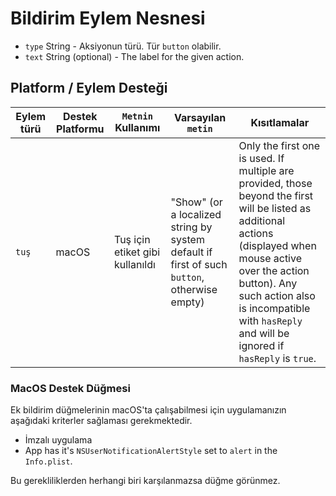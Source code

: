 # Bildirim Eylem Nesnesi

* `type` String - Aksiyonun türü. Tür `button` olabilir.
* `text` String (optional) - The label for the given action.

## Platform / Eylem Desteği

| Eylem türü | Destek Platformu | `Metnin` Kullanımı              | Varsayılan `metin`                                                                          | Kısıtlamalar                                                                                                                                                                                                                                                              |
| ---------- | ---------------- | ------------------------------- | ------------------------------------------------------------------------------------------- | ------------------------------------------------------------------------------------------------------------------------------------------------------------------------------------------------------------------------------------------------------------------------- |
| `tuş`      | macOS            | Tuş için etiket gibi kullanıldı | "Show" (or a localized string by system default if first of such `button`, otherwise empty) | Only the first one is used. If multiple are provided, those beyond the first will be listed as additional actions (displayed when mouse active over the action button). Any such action also is incompatible with `hasReply` and will be ignored if `hasReply` is `true`. |

### MacOS Destek Düğmesi

Ek bildirim düğmelerinin macOS'ta çalışabilmesi için uygulamanızın aşağıdaki kriterler sağlaması gerekmektedir.

* İmzalı uygulama
* App has it's `NSUserNotificationAlertStyle` set to `alert` in the `Info.plist`.

Bu gerekliliklerden herhangi biri karşılanmazsa düğme görünmez.